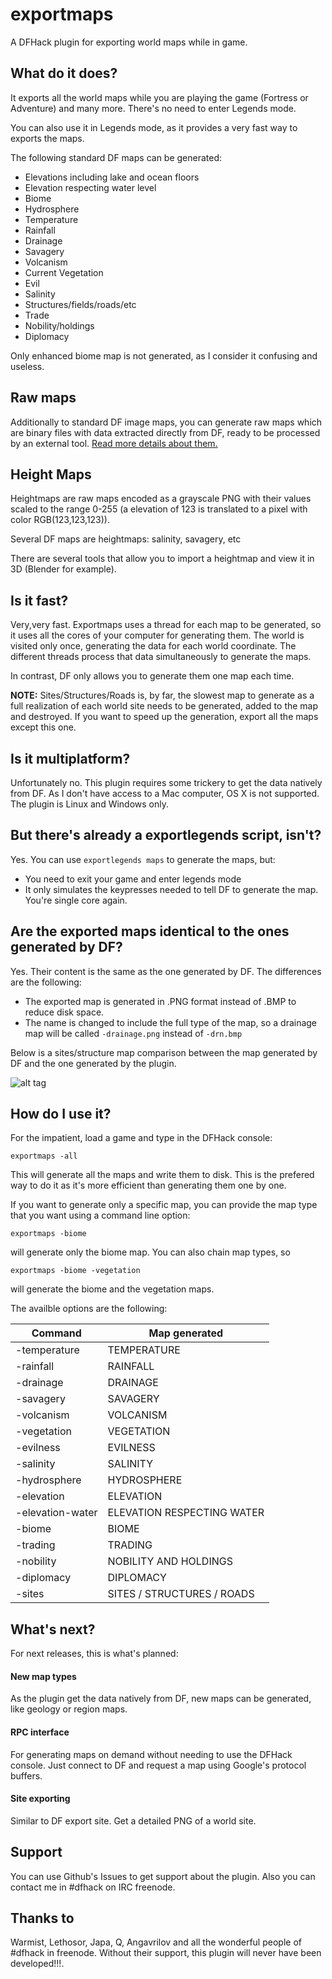 # **exportmaps**
A DFHack plugin for exporting world maps while in game.

## What do it does?
It exports all the world maps while you are playing the game (Fortress or Adventure) and many more. There's no need to enter Legends mode.

You can also use it in Legends mode, as it provides a very fast way to exports the maps.

The following standard DF maps can be generated:

* Elevations including lake and ocean floors
* Elevation respecting water level
* Biome
* Hydrosphere
* Temperature
* Rainfall
* Drainage
* Savagery
* Volcanism
* Current Vegetation
* Evil
* Salinity
* Structures/fields/roads/etc
* Trade
* Nobility/holdings
* Diplomacy

Only enhanced biome map is not generated, as I consider it confusing and useless.

## Raw maps
Additionally to standard DF image maps, you can generate raw maps which are binary files with data extracted directly from DF, 
ready to be processed by an external tool.
<a href="docs/raw_maps.md">Read more details about them.</a>

## Height Maps
Heightmaps are raw maps encoded as a grayscale PNG with their values scaled to the range 0-255
(a elevation of 123 is translated to a pixel with color RGB(123,123,123)).

Several DF maps are heightmaps: salinity, savagery, etc

There are several tools that allow you to import a heightmap and view it in 3D (Blender for example).

## Is it fast?
Very,very fast. Exportmaps uses a thread for each map to be generated, so it uses all the cores of your computer for generating them.
The world is visited only once, generating the data for each world coordinate. The different threads process that data simultaneously 
to generate the maps.

In contrast, DF only allows you to generate them one map each time.

**NOTE:** Sites/Structures/Roads is, by far, the slowest map to generate as a full realization of each world site needs to be 
generated, added to the map and destroyed. If you want to speed up the generation, export all the maps except this one.

## Is it multiplatform?
Unfortunately no. This plugin requires some trickery to get the data natively from DF. As I don't have access to a Mac computer, OS X is not supported.
The plugin is Linux and Windows only.


## But there's already a exportlegends script, isn't?
Yes. You can use `exportlegends maps` to generate the maps, but:

* You need to exit your game and enter legends mode
* It only simulates the keypresses needed to tell DF to generate the map. You're single core again.

## Are the exported maps identical to the ones generated by DF?
Yes. Their content is the same as the one generated by DF. The differences are the following:

* The exported map is generated in .PNG format instead of .BMP to reduce disk space.
* The name is changed to include the full type of the map, so a drainage map will be called `-drainage.png` instead of `-drn.bmp`

Below is a sites/structure map comparison between the map generated by DF and the one generated by the plugin.

![alt tag](https://github.com/ragundo/exportmaps/blob/master/docs/xites.png)

## How do I use it?
For the impatient, load a game and type in the DFHack console:

`exportmaps -all`

This will generate all the maps and write them to disk. This is the prefered way to do it as it's more efficient than generating them
one by one.

If you want to generate only a specific map, you can provide the map type that you want using a command line option:

`exportmaps -biome`

will generate only the biome map. You can also chain map types, so

`exportmaps -biome -vegetation`

will generate the biome and the vegetation maps.

The availble options are the following:

| Command | Map generated |
| --- | --- |
| -temperature     | TEMPERATURE |
| -rainfall        | RAINFALL |
| -drainage        | DRAINAGE |
| -savagery        | SAVAGERY |
| -volcanism       | VOLCANISM |                           
| -vegetation      | VEGETATION |
| -evilness        | EVILNESS |
| -salinity        | SALINITY |
| -hydrosphere     | HYDROSPHERE |
| -elevation       | ELEVATION |
| -elevation-water | ELEVATION RESPECTING WATER |
| -biome           | BIOME |
| -trading         | TRADING |                  
| -nobility        | NOBILITY AND HOLDINGS |
| -diplomacy       | DIPLOMACY |                                
| -sites           | SITES / STRUCTURES / ROADS |


## What's next?
For next releases, this is what's planned:

#### New map types
As the plugin get the data natively from DF, new maps can be generated, like geology or region maps.

#### RPC interface
For generating maps on demand without needing to use the DFHack console. Just connect to DF and request a map using Google's protocol buffers.

#### Site exporting
Similar to DF export site. Get a detailed PNG of a world site.

## Support
You can use Github's Issues to get support about the plugin. Also you can contact me in #dfhack on IRC freenode.

## Thanks to
Warmist, Lethosor, Japa, Q, Angavrilov and all the wonderful people of #dfhack in freenode.
Without their support, this plugin will never have been developed!!!.
